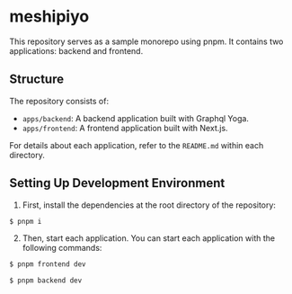 # meshipiyo

This repository serves as a sample monorepo using pnpm. It contains two applications: backend and frontend.

## Structure

The repository consists of:

- `apps/backend`: A backend application built with Graphql Yoga.
- `apps/frontend`: A frontend application built with Next.js.

For details about each application, refer to the `README.md` within each directory.

## Setting Up Development Environment

1. First, install the dependencies at the root directory of the repository:

```bash
$ pnpm i
```

2. Then, start each application. You can start each application with the following commands:

```bash
$ pnpm frontend dev
```

```bash
$ pnpm backend dev
```
